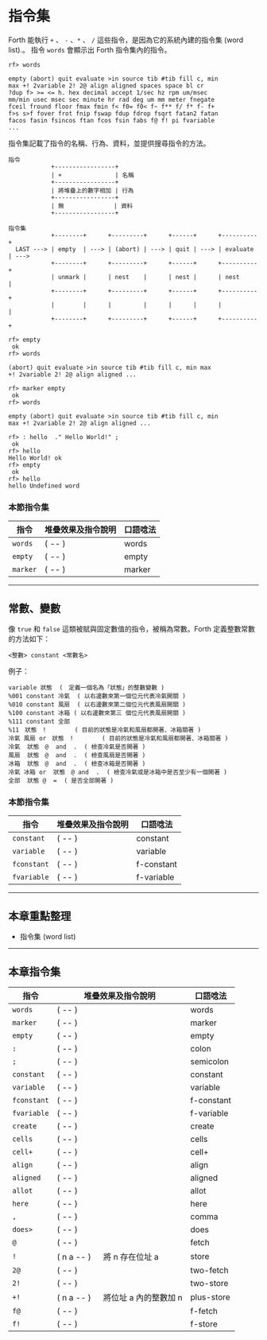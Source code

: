 # 指令集

Forth 能執行 `+` 、 `-` 、`*` 、 `/` 這些指令，是因為它的系統內建的指令集 (word list).。
指令 `words` 會顯示出 Forth 指令集內的指令。

```
rf> words

empty (abort) quit evaluate >in source tib #tib fill c, min
max +! 2variable 2! 2@ align aligned spaces space bl cr
?dup f> >= <= h. hex decimal accept 1/sec hz rpm um/msec
mm/min usec msec sec minute hr rad deg um mm meter fnegate
fceil fround floor fmax fmin f< f0= f0< f~ f** f/ f* f- f+
f>s s>f fover frot fnip fswap fdup fdrop fsqrt fatan2 fatan
facos fasin fsincos ftan fcos fsin fabs f@ f! pi fvariable
...
```

指令集記載了指令的名稱、行為、資料，並提供搜尋指令的方法。

```
指令
            +-----------------+
            | +               | 名稱
            +-----------------+
            | 將堆疊上的數字相加 | 行為
            +-----------------+
            | 無              | 資料
            +-----------------+

指令集
            +--------+      +---------+      +------+      +----------+
  LAST ---> | empty  | ---> | (abort) | ---> | quit | ---> | evaluate | --->
            +--------+      +---------+      +------+      +----------+
            | unmark |      | nest    |      | nest |      | nest     |
            +--------+      +---------+      +------+      +----------+
            |        |      |         |      |      |      |          |
            +--------+      +---------+      +------+      +----------+
```

```
rf> empty
 ok
rf> words

(abort) quit evaluate >in source tib #tib fill c, min max
+! 2variable 2! 2@ align aligned ...
```

```
rf> marker empty
 ok
rf> words

empty (abort) quit evaluate >in source tib #tib fill c, min
max +! 2variable 2! 2@ align aligned ...
```

```
rf> : hello  ." Hello World!" ;
 ok
rf> hello
Hello World! ok
rf> empty
 ok
rf> hello
hello Undefined word
```

### 本節指令集

| 指令 | 堆疊效果及指令說明                        | 口語唸法 |
|-----|----------------------------------------|--------|
| `words` | ( -- ) &emsp;  | words |
| `empty` | ( -- ) &emsp;  | empty |
| `marker` | ( -- ) &emsp;  | marker |

-----------
## 常數、變數
像 `true` 和 `false` 這類被賦與固定數值的指令，被稱為常數。Forth 定義整數常數的方法如下：
```
<整數> constant <常數名>
```

例子：
```
variable 狀態  (　定義一個名為「狀態」的整數變數 )
%001 constant 冷氣  ( 以右邊數來第一個位元代表冷氣開關 )
%010 constant 風扇  ( 以右邊數來第二個位元代表風扇開關 )
%100 constant 冰箱 ( 以右邊數來第三 個位元代表風扇開關 )
%111 constant 全部
%11　狀態　!        ( 目前的狀態是冷氣和風扇都開著、冰箱關著 )
冷氣 風扇 or　狀態　!        ( 目前的狀態是冷氣和風扇都開著、冰箱關著 )
冷氣  狀態　@  and  .  ( 檢查冷氣是否開著 )
風扇  狀態　@  and  .  ( 檢查風扇是否開著 )
冰箱  狀態　@  and  .  ( 檢查冰箱是否開著 )
冷氣 冰箱 or  狀態　@ and  .  ( 檢查冷氣或是冰箱中是否至少有一個開著 )
全部  狀態 @  =  ( 是否全部開著 )
```
### 本節指令集
| 指令 | 堆疊效果及指令說明                        | 口語唸法 |
|-----|----------------------------------------|--------|
| `constant` | ( -- ) &emsp; | constant |
| `variable` | ( -- ) &emsp; | variable |
| `fconstant` | ( -- ) &emsp; | f-constant |
| `fvariable` | ( -- ) &emsp; | f-variable |

-------------
## 本章重點整理

* 指令集 (word list)

-----------
## 本章指令集

| 指令 | 堆疊效果及指令說明                        | 口語唸法 |
|-----|------------------------------------|--------|
| `words` | ( -- ) &emsp;  | words |
| `marker` | ( -- ) &emsp; | marker |
| `empty` | ( -- ) &emsp; | empty |
| `:` | ( -- ) &emsp; | colon |
| `;` | ( -- ) &emsp; | semicolon |
| `constant` | ( -- ) &emsp; | constant |
| `variable` | ( -- ) &emsp; | variable |
| `fconstant` | ( -- ) &emsp; | f-constant |
| `fvariable` | ( -- ) &emsp; | f-variable |
| `create` | ( -- ) &emsp; | create |
| `cells` | ( -- ) &emsp; | cells |
| `cell+` | ( -- ) &emsp; | cell+ |
| `align` | ( -- ) &emsp; | align |
| `aligned` | ( -- ) &emsp; | aligned |
| `allot` | ( -- ) &emsp; | allot |
| `here` | ( -- ) &emsp; | here |
| `,` | ( -- ) &emsp; | comma |
| `does>` | ( -- ) &emsp; | does |
| `@` | ( -- ) &emsp; | fetch |
| `!` | ( n a -- ) &emsp; 將 n 存在位址 a  | store |
| `2@` | ( -- ) &emsp; | two-fetch |
| `2!` | ( -- ) &emsp; | two-store |
| `+!` | ( n a -- ) &emsp; 將位址 a 內的整數加 n | plus-store |
| `f@` | ( -- ) &emsp; | f-fetch |
| `f!` | ( -- ) &emsp; | f-store |